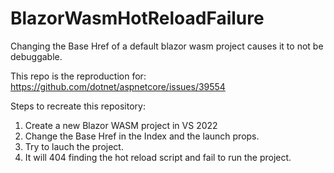 # BlazorWasmHotReloadFailure
Changing the Base Href of a default blazor wasm project causes it to not be debuggable.

This repo is the reproduction for: https://github.com/dotnet/aspnetcore/issues/39554

Steps to recreate this repository:
1. Create a new Blazor WASM project in VS 2022
2. Change the Base Href in the Index and the launch props.
3. Try to lauch the project.
4. It will 404 finding the hot reload script and fail to run the project.

